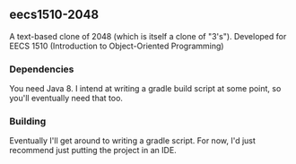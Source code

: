 ## eecs1510-2048
A text-based clone of 2048 (which is itself a clone of "3's"). Developed for EECS 1510 (Introduction to Object-Oriented Programming)

### Dependencies
You need Java 8. I intend at writing a gradle build script at some point, so you'll eventually need that too.

### Building
Eventually I'll get around to writing a gradle script. For now, I'd just recommend just putting the project in an IDE.
